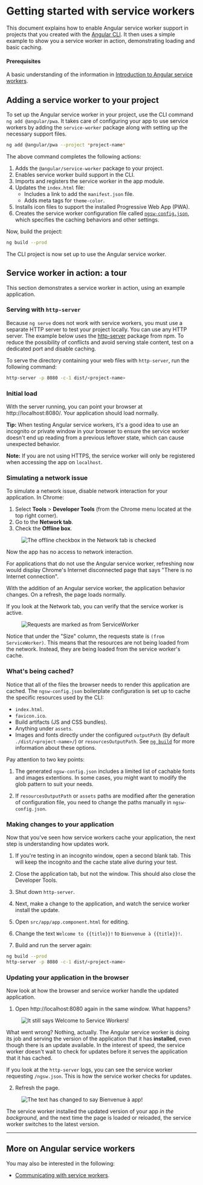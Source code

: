 # Getting started with service workers


This document explains how to enable Angular service worker support in projects that you created with the [Angular CLI](cli). It then uses a simple example to show you a service worker in action, demonstrating loading and basic caching.

#### Prerequisites

A basic understanding of the information in [Introduction to Angular service workers](guide/service-worker-intro).


## Adding a service worker to your project

To set up the Angular service worker in your project, use the CLI command `ng add @angular/pwa`. It takes care of configuring your app to use service workers by adding the `service-worker` package along
with setting up the necessary support files.

```sh
ng add @angular/pwa --project *project-name*
```

The above command completes the following actions:

1. Adds the `@angular/service-worker` package to your project.
2. Enables service worker build support in the CLI.
3. Imports and registers the service worker in the app module.
4. Updates the `index.html` file:
    * Includes a link to add the `manifest.json` file.
    * Adds meta tags for `theme-color`.
5. Installs icon files to support the installed Progressive Web App (PWA).
6. Creates the service worker configuration file called [`ngsw-config.json`](/guide/service-worker-config), which specifies the caching behaviors and other settings.


 Now, build the project:

```sh
ng build --prod
```

The CLI project is now set up to use the Angular service worker.


## Service worker in action: a tour

This section demonstrates a service worker in action,
using an example application.

### Serving with `http-server`

Because `ng serve` does not work with service workers, you must use a separate HTTP server to test your project locally. You can use any HTTP server. The example below uses the [http-server](https://www.npmjs.com/package/http-server) package from npm. To reduce the possibility of conflicts and avoid serving stale content, test on a dedicated port and disable caching.

To serve the directory containing your web files with `http-server`, run the following command:

```sh
http-server -p 8080 -c-1 dist/<project-name>
```

### Initial load

With the server running, you can point your browser at http://localhost:8080/. Your application should load normally.

**Tip:** When testing Angular service workers, it's a good idea to use an incognito or private window in your browser to ensure the service worker doesn't end up reading from a previous leftover state, which can cause unexpected behavior.

<div class="alert is-helpful">

**Note:**
If you are not using HTTPS, the service worker will only be registered when accessing the app on `localhost`.

</div>

### Simulating a network issue

To simulate a network issue, disable network interaction for your application. In Chrome:

1. Select **Tools** > **Developer Tools** (from the Chrome menu located at the top right corner).
2. Go to the **Network tab**.
3. Check the **Offline box**.

<figure>
  <img src="generated/images/guide/service-worker/offline-checkbox.png" alt="The offline checkbox in the Network tab is checked">
</figure>

Now the app has no access to network interaction.

For applications that do not use the Angular service worker, refreshing now would display Chrome's Internet disconnected page that says "There is no Internet connection".

With the addition of an Angular service worker, the application behavior changes. On a refresh, the page loads normally.

If you look at the Network tab, you can verify that the service worker is active.

<figure>
  <img src="generated/images/guide/service-worker/sw-active.png" alt="Requests are marked as from ServiceWorker">
</figure>

Notice that under the "Size" column, the requests state is `(from ServiceWorker)`. This means that the resources are not being loaded from the network. Instead, they are being loaded from the service worker's cache.


### What's being cached?

Notice that all of the files the browser needs to render this application are cached. The `ngsw-config.json` boilerplate configuration is set up to cache the specific resources used by the CLI:

* `index.html`.
* `favicon.ico`.
* Build artifacts (JS and CSS bundles).
* Anything under `assets`.
* Images and fonts directly under the configured `outputPath` (by default `./dist/<project-name>/`) or `resourcesOutputPath`. See [`ng build`](cli/build) for more information about these options.


<div class="alert is-helpful">
Pay attention to two key points:

1. The generated `ngsw-config.json` includes a limited list of cachable fonts and images extentions. In some cases, you might want to modify the glob pattern to suit your needs.

1. If `resourcesOutputPath` or `assets` paths are modified after the generation of configuration file, you need to change the paths manually in `ngsw-config.json`.
</div>

### Making changes to your application

Now that you've seen how service workers cache your application, the
next step is understanding how updates work.

1. If you're testing in an incognito window, open a second blank tab. This will keep the incognito and the cache state alive during your test.

2. Close the application tab, but not the window. This should also close the Developer Tools.

3. Shut down `http-server`.

4. Next, make a change to the application, and watch the service worker install the update.

5. Open `src/app/app.component.html` for editing.

6. Change the text `Welcome to {{title}}!` to `Bienvenue à {{title}}!`.

7. Build and run the server again:

```sh
ng build --prod
http-server -p 8080 -c-1 dist/<project-name>
```

### Updating your application in the browser

Now look at how the browser and service worker handle the updated application.

1. Open http://localhost:8080 again in the same window. What happens?

<figure>
  <img src="generated/images/guide/service-worker/welcome-msg-en.png" alt="It still says Welcome to Service Workers!">
</figure>

What went wrong? Nothing, actually. The Angular service worker is doing its job and serving the version of the application that it has **installed**, even though there is an update available. In the interest of speed, the service worker doesn't wait to check for updates before it serves the application that it has cached.

If you look at the `http-server` logs, you can see the service worker requesting `/ngsw.json`. This is how the service worker checks for updates.

2. Refresh the page.

<figure>
  <img src="generated/images/guide/service-worker/welcome-msg-fr.png" alt="The text has changed to say Bienvenue à app!">
</figure>

The service worker installed the updated version of your app *in the background*, and the next time the page is loaded or reloaded, the service worker switches to the latest version.

<hr />

## More on Angular service workers

You may also be interested in the following:
* [Communicating with service workers](guide/service-worker-communications).
